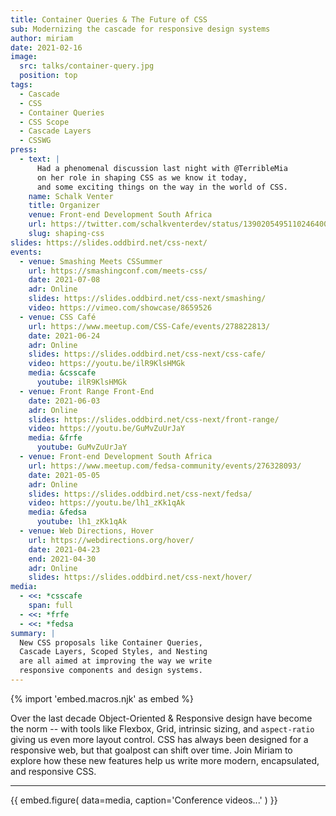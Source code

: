 ```yaml
---
title: Container Queries & The Future of CSS
sub: Modernizing the cascade for responsive design systems
author: miriam
date: 2021-02-16
image:
  src: talks/container-query.jpg
  position: top
tags:
  - Cascade
  - CSS
  - Container Queries
  - CSS Scope
  - Cascade Layers
  - CSSWG
press:
  - text: |
      Had a phenomenal discussion last night with @TerribleMia
      on her role in shaping CSS as we know it today,
      and some exciting things on the way in the world of CSS.
    name: Schalk Venter
    title: Organizer
    venue: Front-end Development South Africa
    url: https://twitter.com/schalkventerdev/status/1390205495110246400
    slug: shaping-css
slides: https://slides.oddbird.net/css-next/
events:
  - venue: Smashing Meets CSSummer
    url: https://smashingconf.com/meets-css/
    date: 2021-07-08
    adr: Online
    slides: https://slides.oddbird.net/css-next/smashing/
    video: https://vimeo.com/showcase/8659526
  - venue: CSS Café
    url: https://www.meetup.com/CSS-Cafe/events/278822813/
    date: 2021-06-24
    adr: Online
    slides: https://slides.oddbird.net/css-next/css-cafe/
    video: https://youtu.be/ilR9KlsHMGk
    media: &csscafe
      youtube: ilR9KlsHMGk
  - venue: Front Range Front-End
    date: 2021-06-03
    adr: Online
    slides: https://slides.oddbird.net/css-next/front-range/
    video: https://youtu.be/GuMvZuUrJaY
    media: &frfe
      youtube: GuMvZuUrJaY
  - venue: Front-end Development South Africa
    url: https://www.meetup.com/fedsa-community/events/276328093/
    date: 2021-05-05
    adr: Online
    slides: https://slides.oddbird.net/css-next/fedsa/
    video: https://youtu.be/lh1_zKk1qAk
    media: &fedsa
      youtube: lh1_zKk1qAk
  - venue: Web Directions, Hover
    url: https://webdirections.org/hover/
    date: 2021-04-23
    end: 2021-04-30
    adr: Online
    slides: https://slides.oddbird.net/css-next/hover/
media:
  - <<: *csscafe
    span: full
  - <<: *frfe
  - <<: *fedsa
summary: |
  New CSS proposals like Container Queries,
  Cascade Layers, Scoped Styles, and Nesting
  are all aimed at improving the way we write
  responsive components and design systems.
---
```


{% import 'embed.macros.njk' as embed %}

Over the last decade
Object-Oriented & Responsive design
have become the norm --
with tools like Flexbox, Grid,
intrinsic sizing, and `aspect-ratio`
giving us even more layout control.
CSS has always been designed for a responsive web,
but that goalpost can shift over time.
Join Miriam to explore how these new features
help us write more modern, encapsulated,
and responsive CSS.

------

{{ embed.figure(
  data=media,
  caption='Conference videos...'
) }}
